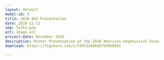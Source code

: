 ```yaml
---
layout: default
modal-id: 3
title: 2018 AGU Presentation
date: 2018-12-13
img: Talk3.png
alt: image-alt
project-date: December 2018
description: Poster Presentation at the 2018 American Geophysical Union Fall Meeting in Washington, DC, on December 11, 2018.
download: https://figshare.com/s/7493334d6d57566b8691

---
```

